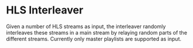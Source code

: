 # HLS Interleaver
Given a number of HLS streams as input, the interleaver randomly interleaves these streams in a main stream by relaying random parts of the different streams. Currently only master playlists are supported as input.
